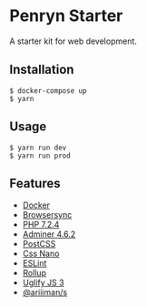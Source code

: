 # Penryn Starter

A starter kit for web development.

## Installation

    $ docker-compose up
    $ yarn

## Usage

    $ yarn run dev
    $ yarn run prod

## Features

- [Docker](https://www.docker.com)
- [Browsersync](https://browsersync.io)
- [PHP 7.2.4](https://hub.docker.com/_/php)
- [Adminer 4.6.2](https://www.adminer.org)
- [PostCSS](http://postcss.org)
- [Css Nano](https://github.com/ben-eb/cssnano)
- [ESLint](https://eslint.org)
- [Rollup](https://rollupjs.org)
- [Uglify JS 3](https://github.com/mishoo/UglifyJS2)
- [@ariiiman/s](https://github.com/ariiiman/s)
